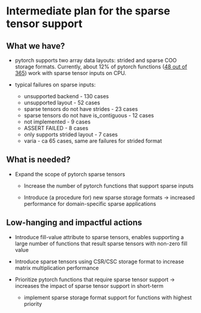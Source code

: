 <!--watch-latex-md

This document is processed by watch_latex_md.py program, see

  https://github.com/Quansight/pearu-sandbox/latex_in_markdown/

You can edit this document as you wish. You can also edit the LaTeX
data in img elements, but only the content of `latex-data`:

  1. To automatically update the LaTeX rendering in img element, edit
     the file while watch_latex_md.py is running.

  2. Never change the beginning (`<img latex-data="...`) and the end
     (`...alt="latex">`) parts of the LaTeX img elements as these are
     used by the watch_latex_md.py script.

  3. Changes to other parts of the LaTeX img elements will be
     overwritten.

Enjoy LaTeXing!

watch-latex-md:no-force-rerender
-->


# Intermediate plan for the sparse tensor support

## What we have?

- pytorch supports two array data layouts: strided and sparse COO
  storage formats. Currently, about 12% of pytorch functions ([48 out of
  365](https://github.com/Quansight-Labs/rfcs/blob/pearu/rfc0005/RFC0003-sparse-roadmap/SparseSupportState.md))
  work with sparse tensor inputs on CPU.

- typical failures on sparse inputs:

  - unsupported backend - 130 cases
  - unsupported layout - 52 cases
  - sparse tensors do not have strides - 23 cases
  - sparse tensors do not have is_contiguous - 12 cases
  - not implemented - 9 cases
  - ASSERT FAILED - 8 cases
  - only supports strided layout - 7 cases
  - varia - ca 65 cases, same are failures for strided format

## What is needed?

- Expand the scope of pytorch sparse tensors

  - Increase the number of pytorch functions that support sparse inputs
  
  - Introduce (a procedure for) new sparse storage formats -> increased performance for domain-specific sparse applications

## Low-hanging and impactful actions

- Introduce fill-value attribute to sparse tensors, enables supporting
  a large number of functions that result sparse tensors with non-zero
  fill value

- Introduce sparse tensors using CSR/CSC storage format to increase
  matrix multiplication performance

- Prioritize pytorch functions that require sparse tensor support ->
  increases the impact of sparse tensor support in short-term

  - implement sparse storage format support for functions with highest priority


<!--EOF-->
